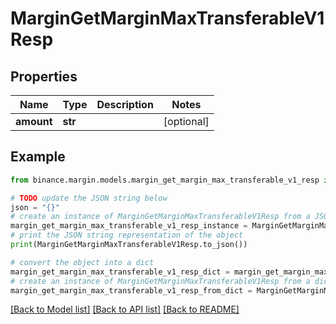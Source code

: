 # MarginGetMarginMaxTransferableV1Resp


## Properties

Name | Type | Description | Notes
------------ | ------------- | ------------- | -------------
**amount** | **str** |  | [optional] 

## Example

```python
from binance.margin.models.margin_get_margin_max_transferable_v1_resp import MarginGetMarginMaxTransferableV1Resp

# TODO update the JSON string below
json = "{}"
# create an instance of MarginGetMarginMaxTransferableV1Resp from a JSON string
margin_get_margin_max_transferable_v1_resp_instance = MarginGetMarginMaxTransferableV1Resp.from_json(json)
# print the JSON string representation of the object
print(MarginGetMarginMaxTransferableV1Resp.to_json())

# convert the object into a dict
margin_get_margin_max_transferable_v1_resp_dict = margin_get_margin_max_transferable_v1_resp_instance.to_dict()
# create an instance of MarginGetMarginMaxTransferableV1Resp from a dict
margin_get_margin_max_transferable_v1_resp_from_dict = MarginGetMarginMaxTransferableV1Resp.from_dict(margin_get_margin_max_transferable_v1_resp_dict)
```
[[Back to Model list]](../README.md#documentation-for-models) [[Back to API list]](../README.md#documentation-for-api-endpoints) [[Back to README]](../README.md)


